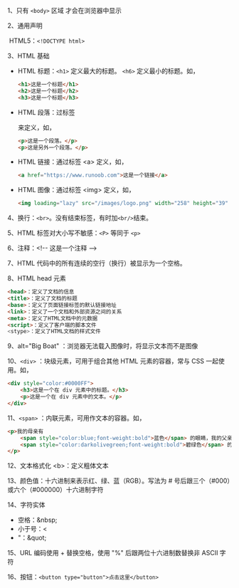 1、只有 `<body>` 区域 才会在浏览器中显示

2、通用声明

​    HTML5：`<!DOCTYPE html>`

3、HTML 基础

+ HTML 标题：`<h1>` 定义最大的标题。 `<h6>` 定义最小的标题。如，
  
  ```html
  <h1>这是一个标题</h1>
  <h2>这是一个标题</h2>
  <h3>这是一个标题</h3>
  ```

+ HTML 段落：过标签 <p> 来定义，如，
  
  ```html
  <p>这是一个段落。</p>
  <p>这是另外一个段落。</p>
  ```

+ HTML 链接：通过标签 \<a> 定义，如，
  
  ```html
  <a href="https://www.runoob.com">这是一个链接</a>
  ```

+ HTML 图像：通过标签 \<img> 定义，如，
  
  ```html
  <img loading="lazy" src="/images/logo.png" width="258" height="39" />
  ```

4、换行：`<br>`。没有结束标签，有时加`<br/>`结束。

5、HTML 标签对大小写不敏感：`<P>` 等同于 `<p>`

6、注释：\<!-- 这是一个注释 -->

7、HTML 代码中的所有连续的空行（换行）被显示为一个空格。

8、HTML head 元素

```html
<head>：定义了文档的信息
<title>：定义了文档的标题
<base>：定义了页面链接标签的默认链接地址
<link>：定义了一个文档和外部资源之间的关系
<meta>：定义了HTML文档中的元数据
<script>：定义了客户端的脚本文件
<stype>：定义了HTML文档的样式文件
```

9、alt="Big Boat" ：浏览器无法载入图像时，将显示文本而不是图像

10、`<div>` ：块级元素，可用于组合其他 HTML 元素的容器，常与 CSS 一起使用。如，

```html
<div style="color:#0000FF">
    <h3>这是一个在 div 元素中的标题。</h3>
    <p>这是一个在 div 元素中的文本。</p>
</div>
```

11、`<span>` ：内联元素，可用作文本的容器。如，

```html
<p>我的母亲有 
    <span style="color:blue;font-weight:bold">蓝色</span> 的眼睛，我的父亲有 
    <span style="color:darkolivegreen;font-weight:bold">碧绿色</span> 的眼睛。
</p>
```

12、文本格式化
    \<b>：定义粗体文本

13、颜色值：十六进制来表示红、绿、蓝（RGB）。写法为 # 号后跟三个（#000）或六个（#000000）十六进制字符

14、字符实体

+ 空格：\&nbsp;
+ 小于号：&lt;
+ \"：\&quot;

15、URL 编码使用 + 替换空格，使用 "%" 后跟两位十六进制数替换非 ASCII 字符

16、按钮：`<button type="button">点击这里</button>`      